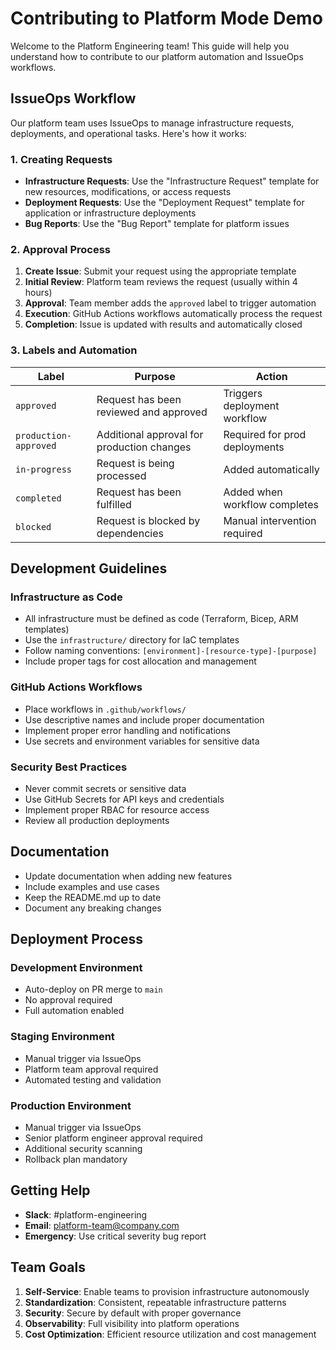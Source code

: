 # Contributing to Platform Mode Demo

Welcome to the Platform Engineering team! This guide will help you understand how to contribute to our platform automation and IssueOps workflows.

## IssueOps Workflow

Our platform team uses IssueOps to manage infrastructure requests, deployments, and operational tasks. Here's how it works:

### 1. Creating Requests

- **Infrastructure Requests**: Use the "Infrastructure Request" template for new resources, modifications, or access requests
- **Deployment Requests**: Use the "Deployment Request" template for application or infrastructure deployments
- **Bug Reports**: Use the "Bug Report" template for platform issues

### 2. Approval Process

1. **Create Issue**: Submit your request using the appropriate template
2. **Initial Review**: Platform team reviews the request (usually within 4 hours)
3. **Approval**: Team member adds the `approved` label to trigger automation
4. **Execution**: GitHub Actions workflows automatically process the request
5. **Completion**: Issue is updated with results and automatically closed

### 3. Labels and Automation

| Label | Purpose | Action |
|-------|---------|--------|
| `approved` | Request has been reviewed and approved | Triggers deployment workflow |
| `production-approved` | Additional approval for production changes | Required for prod deployments |
| `in-progress` | Request is being processed | Added automatically |
| `completed` | Request has been fulfilled | Added when workflow completes |
| `blocked` | Request is blocked by dependencies | Manual intervention required |

## Development Guidelines

### Infrastructure as Code

- All infrastructure must be defined as code (Terraform, Bicep, ARM templates)
- Use the `infrastructure/` directory for IaC templates
- Follow naming conventions: `[environment]-[resource-type]-[purpose]`
- Include proper tags for cost allocation and management

### GitHub Actions Workflows

- Place workflows in `.github/workflows/`
- Use descriptive names and include proper documentation
- Implement proper error handling and notifications
- Use secrets and environment variables for sensitive data

### Security Best Practices

- Never commit secrets or sensitive data
- Use GitHub Secrets for API keys and credentials
- Implement proper RBAC for resource access
- Review all production deployments

## Documentation

- Update documentation when adding new features
- Include examples and use cases
- Keep the README.md up to date
- Document any breaking changes

## Deployment Process

### Development Environment
- Auto-deploy on PR merge to `main`
- No approval required
- Full automation enabled

### Staging Environment
- Manual trigger via IssueOps
- Platform team approval required
- Automated testing and validation

### Production Environment
- Manual trigger via IssueOps
- Senior platform engineer approval required
- Additional security scanning
- Rollback plan mandatory

## Getting Help

- **Slack**: #platform-engineering
- **Email**: platform-team@company.com
- **Emergency**: Use critical severity bug report

## Team Goals

1. **Self-Service**: Enable teams to provision infrastructure autonomously
2. **Standardization**: Consistent, repeatable infrastructure patterns
3. **Security**: Secure by default with proper governance
4. **Observability**: Full visibility into platform operations
5. **Cost Optimization**: Efficient resource utilization and cost management